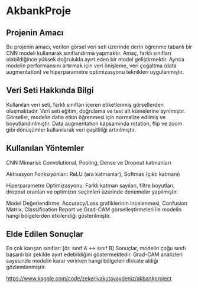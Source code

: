 # AkbankProje

## **Projenin Amacı**  

Bu projenin amacı, verilen görsel veri seti üzerinde derin öğrenme tabanlı bir CNN modeli kullanarak sınıflandırma yapmaktır. Amaç, farklı sınıfları olabildiğince yüksek doğrulukla ayırt eden bir model geliştirmektir. Ayrıca modelin performansını artırmak için veri önişleme, veri çoğaltma (data augmentation) ve hiperparametre optimizasyonu teknikleri uygulanmıştır.

## **Veri Seti Hakkında Bilgi** 

Kullanılan veri seti, farklı sınıfları içeren etiketlenmiş görsellerden oluşmaktadır. Veri seti eğitim, doğrulama ve test alt kümelerine ayrılmıştır. Görseller, modelin daha etkin öğrenmesi için normalize edilmiş ve boyutlandırılmıştır. Data augmentation kapsamında rotation, flip ve zoom gibi dönüşümler kullanılarak veri çeşitliliği artırılmıştır.

## **Kullanılan Yöntemler** 

CNN Mimarisi: Convolutional, Pooling, Dense ve Dropout katmanları

Aktivasyon Fonksiyonları: ReLU (ara katmanlar), Softmax (çıktı katmanı)

Hiperparametre Optimizasyonu: Farklı katman sayıları, filtre boyutları, dropout oranları ve optimizer seçimleri üzerinde denemeler yapılmıştır.

Model Değerlendirme: Accuracy/Loss grafiklerinin incelenmesi, Confusion Matrix, Classification Report ve Grad-CAM görselleştirmeleri ile modelin hangi bölgelerden etkilendiği gösterilmiştir.

## **Elde Edilen Sonuçlar**  

En çok karışan sınıflar: [ör. sınıf A ↔ sınıf B]
Sonuçlar, modelin çoğu sınıfı başarılı bir şekilde ayırt edebildiğini göstermektedir. Grad-CAM analizleri sayesinde modelin karar verirken hangi bölgeleri dikkate aldığı gözlemlenmiştir.

https://www.kaggle.com/code/zekeriyakutayaydeniz/akbankproject
